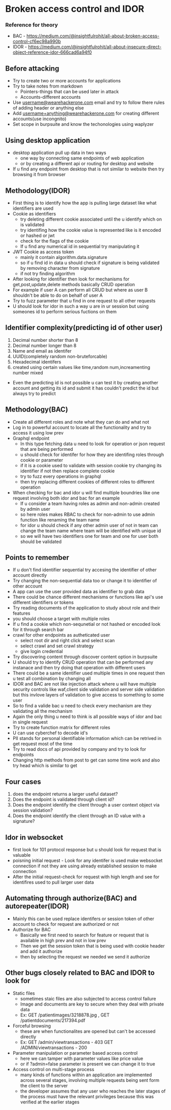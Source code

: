# Broken access control and IDOR

### Reference for theory

- BAC - https://medium.com/@insightfulrohit/all-about-broken-access-control-cf6ec98a990b
- IDOR - https://medium.com/@insightfulrohit/all-about-insecure-direct-object-reference-idor-666cad6a94f0

## Before attacking
* Try to create two or more accounts for applications
* Try to take notes from markdown
    - Pointers-things that can be used later in attack
    - Accounts-different accounts 
* Use username@wearehackerone.com email and try to follow there rules of adding header or anything else
* Add username+anything@wearehackerone.com for creating different accounts(use incongnito)
* Set scope in burpsuite and know the techonologies using waplyzer

## Using desktop application
* desktop application pull up data in two ways
    - one way by connecting same endpoints of web application
    - or by creating a different api or routing for desktop and website
* If u find any endpoint from desktop that is not similar to website then try browsing it from browser
## Methodology(IDOR)

* First thing is to identify how the app is pulling large dataset like what identifiers are used
* Cookie as identifiers
    - try deleting different cookie associated until the u identify which on is validated
    - try identifing how the cookie value is represented like is it encoded or hashed or jwt 
    - check for the flags of the cookie
    - If u find any numerical id in sequential try manipulating it
* JWT Cookie as access token
    - mainly it contain algorithm.data.signature
    - so if u find id in data u should check if signature is being validated by removing character from signature
    - if not try finding algorithm
* After looking for identifier then look for mechanisms for get,post,update,delete methods basically CRUD operation
* For example if user A can perform all CRUD but where as user B shouldn't be able to do on behalf of user A 
* Try to fuzz parameter that u find in one request to all other requests
* U should look for idor in such a way u are in ur session but using someones id to perform serious fuctions on them
## Identifier complexity(predicting id of other user)

1. Decimal number shorter than 8
2. Decimal number longer than 8
3. Name and email as identifer
4. UUID(completely random non-bruteforcable)
5. Hexadecimal identifers
6. created using certain values like time,random num,increamenting number mixed
* Even the predicting id is not possible u can test it by creating another account and getting its id and submit it has couldn't predict the id but always try to predict
## Methodology(BAC)

* Create all different roles and note what they can do and what not
* Log in to powerful account to locate all the functionality and try to access it using low prev 
* Graphql endpoint 
    - In this type fetching data u need to look for operation or json request that are being performed
    - u should check for identifer for how they are identifing roles through cookie or parameter
    - if it is a cookie used to validate with session cookie try changing its identifier if not then replace complete cookie
    - try to fuzz every operations in graphql 
    - then try replacing different cookies of different roles to different operation
* When checking for bac and idor u will find multiple boundries like one request involving both idor and bac for an example
    - If u consider a team having roles as admin and non-admin created by admin user
    - so here roles makes RBAC to check for non-admin to use admin function like renaming the team name
    - for idor u should check if any other admin user of not in team can change the team name where team will be identified with unique id
    - so we will have two identifiers one for team and one for user both should be validated 
## Points to remember
* If u don't find identifier sequential try accesing the identifier of other account directly 
* Try changing the non-sequential data too or change it to identifier of other account
* A app can use the user provided data as identifier to grab data
* There could be chance different mechanisms or functions like api's use different identifiers or tokens
* Try reading documents of the application to study about role and their features
* you should choose a target with multiple roles
* If u find a cookie which non-sequnetial or not hashed or encoded look for it through search bar
* crawl for other endpoints as autheticated user
    - select root dir and right click and select scan 
    - select crawl and set crawl strategy 
    - give login credential
* Try discovering content through discover content option in burpsuite 
* U should try to identify CRUD operation that can be performed any instanace and then try doing that operation with different users
* There could be a same identifier used multiple times in one request then u test all combination by changing all
* IDOR and BAC are not like injection attack where u will have multiple security controls like waf,client side validation and server side validation but this invlove layers of validation to give access to something to some user
* So to find a valide bac u need to check every mechanism are they validating all the mechanism 
* Again the only thing u need to think is all possible ways of idor and bac in single request 
* Try to create function matrix for different roles
* U can use cyberchef to decode id's
* PII stands for personal identifiable information which can be retrived in get request most of the time
* Try to read docs of api provided by company and try to look for endpoints
* Changing http methods from post to get can some time work and also try head which is similar to get 
## Four cases

1. does the endpoint returns a larger useful dataset?
2. Does the endpoint is validated through client id?
3. Does the endpoint identify the client through a user context object via session validation?
4. Does the endpoint identify the client through an ID value with a signature?

## Idor in websocket
* first look for 101 protocol response but u should look for request that is valuable
* poisning initial request - Look for any identifer is used make websocket connection if not they are using already established session to make connection
* After the initial request-check for request with high length and see for identifires used to pull larger user data

## Automating through authorize(BAC) and autorepeater(IDOR)
* Mainly this can be used replace identifers or session token of other account to check for request are authorized or not
* Authorize for BAC
    - Basically we first need to search for feature or request that is available in high prev and not in low prev
    - Then we get the session token that is being used with cookie header and add it authorize
    - then by selecting the request we needed we send it authorize

## Other bugs closely related to BAC and IDOR to look for

* Static files 
    - sometimes staic files are also subjected to access control failure
    - Image and documents are key to secure when they deal with private data
    - Ex: GET /patientimages/3218878.jpg , GET /patientdocuments/217394.pdf
*  Forceful browsing
    - these are when functionalites are opened but can't be accessed directly 
    - Ex: GET /admin/viewtransactions - 403
          GET /ADMIN/viewtransactions - 200
* Parameter manipulation or parameter based access control
    - here we can tamper with parameter values like price value
    - or if ?admin=false parameter is present we can change it to true
* Access control on multi-stage process
    - many kinds of functions within an application are implemented across several stages, involving multiple requests being sent form the client to the server
    - the developer assumes that any user who reaches the later stages of the process must have the relevant privileges because this was verified at the earlier stages